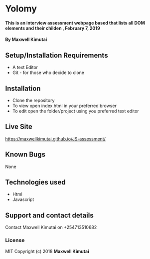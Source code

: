 # Yolomy
#### This is an interview assessment webpage based that lists all DOM elements and their childen , February 7, 2019
#### By **Maxwell Kimutai**

## Setup/Installation Requirements
* A text Editor
* Git - for those who decide to clone

## Installation
* Clone the repository
* To view open index.html in your preferred browser
* To edit open the folder/project using you preferred text editor

## Live Site
https://maxwellkimutai.github.io/JS-assessment/

## Known Bugs
None

## Technologies used
* Html
* Javascript

## Support and contact details
Contact Maxwell Kimutai on +254713510682

### License
MIT
Copyright (c) 2018 **Maxwell Kimutai**
